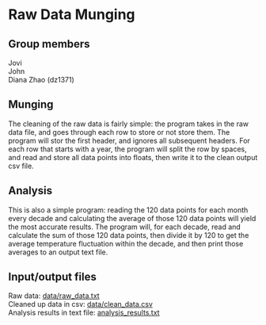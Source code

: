 # Raw Data Munging

## Group members
Jovi <br>
John <br>
Diana Zhao (dz1371)

## Munging
The cleaning of the raw data is fairly simple: the program takes in the raw data file, and goes through each row to store or not store them. The program will stor the first header, and ignores all subsequent headers. For each row that starts with a year, the program will split the row by spaces, and  read and store all data points into floats, then write it to the clean output csv file.

## Analysis
This is also a simple program: reading the 120 data points for each month every decade and calculating the average of those 120 data points will yield the most accurate results. The program will, for each decade, read and calculate the sum of those 120 data points, then divide it by 120 to get the average temperature fluctuation within the decade, and then print those averages to an output text file.

## Input/output files
Raw data: [data/raw_data.txt](https://github.com/dinanz/data-munging-group-proj/blob/master/data/raw_data.txt)<br>
Cleaned up data in csv: [data/clean_data.csv](https://github.com/dinanz/data-munging-group-proj/blob/master/data/clean_data.csv)<br>
Analysis results in text file: [analysis_results.txt](https://github.com/dinanz/data-munging-group-proj/blob/master/analysis_results.txt)